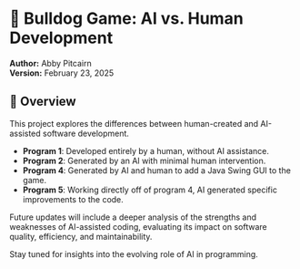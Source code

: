 # 🐶 Bulldog Game: AI vs. Human Development  

**Author:** Abby Pitcairn  
**Version:** February 23, 2025  

## 📌 Overview  

This project explores the differences between human-created and AI-assisted software development.  

- **Program 1**: Developed entirely by a human, without AI assistance.  
- **Program 2**: Generated by an AI with minimal human intervention.
- **Program 4**: Generated by AI and human to add a Java Swing GUI to the game.
- **Program 5**: Working directly off of program 4, AI generated specific improvements to the code. 

Future updates will include a deeper analysis of the strengths and weaknesses of AI-assisted coding, evaluating its impact on software quality, efficiency, and maintainability.  

Stay tuned for insights into the evolving role of AI in programming.
